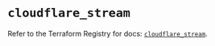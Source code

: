 # `cloudflare_stream`

Refer to the Terraform Registry for docs: [`cloudflare_stream`](https://registry.terraform.io/providers/cloudflare/cloudflare/5.5.0/docs/resources/stream).
